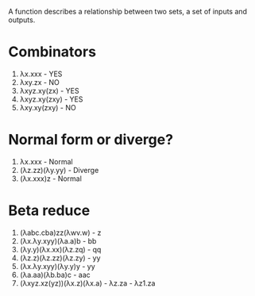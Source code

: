 A function describes a relationship between two sets, a set of inputs and
outputs.

# Combinators

1. λx.xxx - YES
2. λxy.zx - NO
3. λxyz.xy(zx) - YES
4. λxyz.xy(zxy) - YES
5. λxy.xy(zxy) - NO

# Normal form or diverge?

1. λx.xxx - Normal
2. (λz.zz)(λy.yy) - Diverge
3. (λx.xxx)z - Normal

# Beta reduce

1. (λabc.cba)zz(λwv.w) - z
2. (λx.λy.xyy)(λa.a)b - bb
3. (λy.y)(λx.xx)(λz.zq) - qq
4. (λz.z)(λz.zz)(λz.zy) - yy
5. (λx.λy.xyy)(λy.y)y - yy
6. (λa.aa)(λb.ba)c - aac
7. (λxyz.xz(yz))(λx.z)(λx.a) - λz.za - λz1.za
